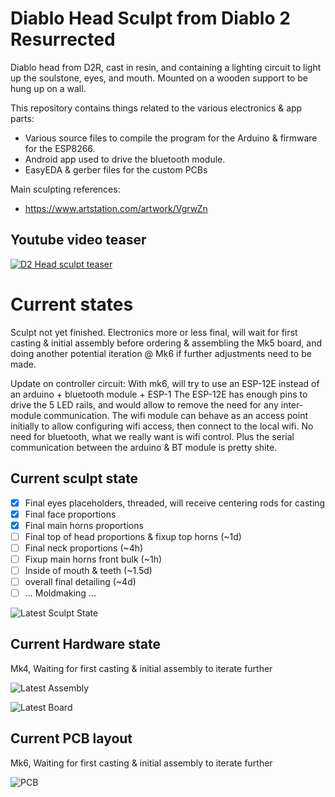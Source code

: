# Diablo Head Sculpt from Diablo 2 Resurrected

Diablo head from D2R, cast in resin, and containing a lighting circuit to light up the soulstone, eyes, and mouth.
Mounted on a wooden support to be hung up on a wall.

This repository contains things related to the various electronics & app parts:
- Various source files to compile the program for the Arduino & firmware for the ESP8266.
- Android app used to drive the bluetooth module.
- EasyEDA & gerber files for the custom PCBs


Main sculpting references:
- https://www.artstation.com/artwork/VgrwZn


## Youtube video teaser

[![D2 Head sculpt teaser](https://img.youtube.com/vi/fM9Wi7bSkBk/0.jpg)](https://www.youtube.com/watch?v=fM9Wi7bSkBk)


# Current states
Sculpt not yet finished. Electronics more or less final, will wait for first casting & initial assembly before ordering & assembling the Mk5 board, and doing another potential iteration @ Mk6 if further adjustments need to be made.

Update on controller circuit: With mk6, will try to use an ESP-12E instead of an arduino + bluetooth module + ESP-1
The ESP-12E has enough pins to drive the 5 LED rails, and would allow to remove the need for any inter-module communication.
The wifi module can behave as an access point initially to allow configuring wifi access, then connect to the local wifi.
No need for bluetooth, what we really want is wifi control. Plus the serial communication between the arduino & BT module is pretty shite.

## Current sculpt state
- [x] Final eyes placeholders, threaded, will receive centering rods for casting
- [x] Final face proportions
- [x] Final main horns proportions
- [ ] Final top of head proportions & fixup top horns (~1d)
- [ ] Final neck proportions (~4h)
- [ ] Fixup main horns front bulk (~1h)
- [ ] Inside of mouth & teeth (~1.5d)
- [ ] overall final detailing (~4d)
- [ ] ... Moldmaking ...

![Latest Sculpt State](Latest_Sculpt.jpg)

## Current Hardware state
Mk4, Waiting for first casting & initial assembly to iterate further

![Latest Assembly](PCB/Latest_Assembly.jpg)

![Latest Board](PCB/Latest_Board.jpg)

## Current PCB layout
Mk6, Waiting for first casting & initial assembly to iterate further

![PCB](PCB/Latest_PCB.png)
